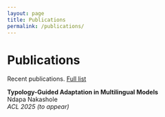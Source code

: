 ```yaml
---
layout: page
title: Publications
permalink: /publications/
---
```


# Publications

Recent publications. [Full list](https://dblp.org/pid/98/53.html)

**Typology-Guided Adaptation in Multilingual Models**  
Ndapa Nakashole  
*ACL 2025 (to appear)*



